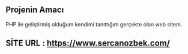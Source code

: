 ## Projenin Amacı

PHP ile geliştirmiş olduğum kendimi tanıttığım gerçekte olan web sitem.

## SİTE URL : https://www.sercanozbek.com/
